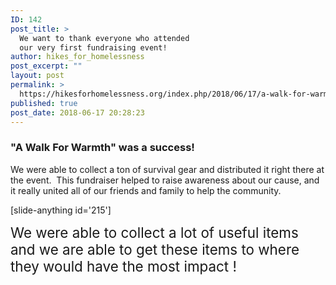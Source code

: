 ```yaml
---
ID: 142
post_title: >
  We want to thank everyone who attended
  our very first fundraising event!
author: hikes_for_homelessness
post_excerpt: ""
layout: post
permalink: >
  https://hikesforhomelessness.org/index.php/2018/06/17/a-walk-for-warmth-was-a-success/
published: true
post_date: 2018-06-17 20:28:23
---
```

<h3>"A Walk For Warmth" was a success!</h3>
We were able to collect a ton of survival gear and distributed it right there at the event.  This fundraiser helped to raise awareness about our cause, and it really united all of our friends and family to help the community.

[slide-anything id='215']

<span style="font-size: 1.4rem;">We were able to collect a lot of useful items and we are able to get these items to where they would have the most impact !</span>